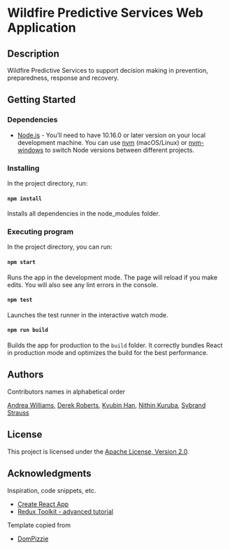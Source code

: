 # Wildfire Predictive Services Web Application

## Description

Wildfire Predictive Services to support decision making in prevention, preparedness, response and recovery.

## Getting Started

### Dependencies

- [Node.js](https://nodejs.org/en/) - You’ll need to have 10.16.0 or later version on your local development machine. You can use [nvm](https://github.com/nvm-sh/nvm#installation) (macOS/Linux) or [nvm-windows](https://github.com/coreybutler/nvm-windows#node-version-manager-nvm-for-windows) to switch Node versions between different projects.

### Installing

In the project directory, run:

#### `npm install`

Installs all dependencies in the node_modules folder.

### Executing program

In the project directory, you can run:

#### `npm start`

Runs the app in the development mode.
The page will reload if you make edits. You will also see any lint errors in the console.

#### `npm test`

Launches the test runner in the interactive watch mode.

#### `npm run build`

Builds the app for production to the `build` folder.
It correctly bundles React in production mode and optimizes the build for the best performance.

## Authors

Contributors names in alphabetical order

[Andrea Williams](https://github.com/andrea-williams), [Derek Roberts](https://github.com/DerekRoberts), [Kyubin Han](https://github.com/Kyubinhan), [Nithin Kuruba](https://github.com/Nkuruba), [Sybrand Strauss](https://github.com/Sybrand)

## License

This project is licensed under the [Apache License, Version 2.0](https://github.com/bcgov/wps-web/blob/master/LICENSE).

## Acknowledgments

Inspiration, code snippets, etc.

- [Create React App](https://github.com/facebook/create-react-app/)
- [Redux Toolkit - advanced tutorial](https://redux-toolkit.js.org/tutorials/advanced-tutorial/)

Template copied from

- [DomPizzie](https://gist.github.com/DomPizzie/7a5ff55ffa9081f2de27c315f5018afc)
